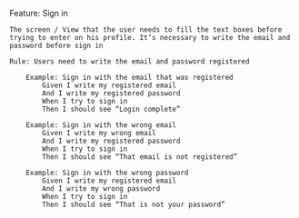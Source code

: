 Feature: Sign in

	The screen / View that the user needs to fill the text boxes before trying to enter on his profile. It’s necessary to write the email and password before sign in 
	
	Rule: Users need to write the email and password registered
		
		Example: Sign in with the email that was registered
			Given I write my registered email
			And I write my registered password 
			When I try to sign in 
			Then I should see “Login complete” 

		Example: Sign in with the wrong email
			Given I write my wrong email 
			And I write my registered password
			When I try to sign in 
			Then I should see “That email is not registered” 

		Example: Sign in with the wrong password
			Given I write my registered email
			And I write my wrong password
			When I try to sign in
			Then I should see “That is not your password” 
